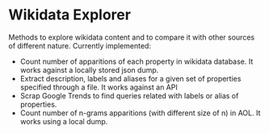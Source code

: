 # Wikidata Explorer

Methods to explore wikidata content and to compare it with other sources of different nature. Currently implemented:

- Count number of apparitions of each property in wikidata database. It works against a locally stored json dump.
- Extract description, labels and aliases for a given set of properties specified through a file. It works against an API
- Scrap Google Trends to find queries related with labels or alias of properties.
- Count number of n-grams apparitions (with different size of n) in AOL. It works using a local dump.
